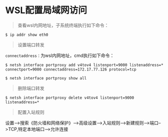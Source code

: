 # WSL配置局域网访问

> 查看wsl内网地址，子系统终端执行如下命令：

```shell
$ ip addr show eth0
```

> 设置端口转发

`connectaddress：`为wsl内网地址，cmd执行如下命令：

```shell
$ netsh interface portproxy add v4tov4 listenport=9000 listenaddress=* connectport=9000 connectaddress=172.17.77.126 protocol=tcp

$ netsh interface portproxy show all
```

> 删除端口转发

```shell
$ netsh interface portproxy delete v4tov4 listenport=9000 listenaddress=*
```

> 配置入站规则

设置–>搜索《防火墙和网络保护》–>高级设置—>入站规则–>新建规则–>端口–>TCP,特定本地端口–>允许连接